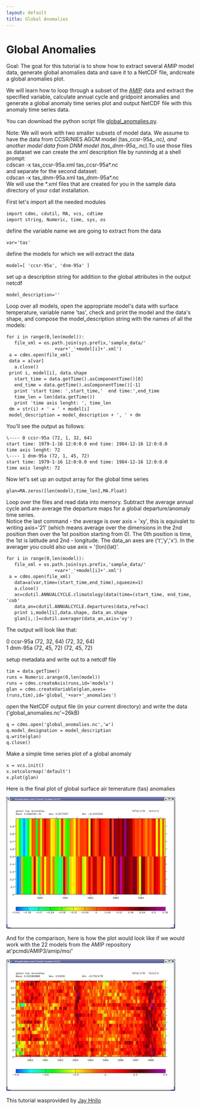 ```yaml
---
layout: default
title: Global Anomalies
---
```

#  Global Anomalies

Goal:  The goal for this tutorial is to show how to extract several AMIP model data, generate global anomalies data and save it to a NetCDF file, andcreate a global anomalies plot. 

We will learn how to loop through a subset of the 
[AMIP](http://helene.llnl.gov/projects/amip/index.php) data and extract the specified
variable, calculate annual cycle and gridpoint anomalies and generate a global
anomaly time series plot and output NetCDF file with this anomaly time series
data.

You can download the python script file [global_anomalies.py](media/images/python/global_anomalies_new.py).

Note:  We will work with two smaller subsets of model data. We assume
to have the data from CCSR/NIES AGCM model (tas_ccsr-95a_*.nc), and another
model data from DNM model (tas_dnm-95a_*.nc).To use those files as dataset we
can create the xml description file by runnindg at a shell prompt:  
 cdscan -x tas_ccsr-95a.xml  tas_ccsr-95a*.nc    
and separate for the second dataset:  
 cdscan -x tas_dnm-95a.xml tas_dnm-95a*.nc    
We will use the *.xml files that are created for you in the sample data
directory of your cdat installation. 
  
First let's import all the needed modules
    
    import cdms, cdutil, MA, vcs, cdtime  
    import string, Numeric, time, sys, os

define the variable name we are going to extract from the data
    
    var='tas' 

define the models for which we will extract the data
    
    model=[ 'ccsr-95a', 'dnm-95a' ]

set up a description string for addition to the global attributes in the
output netcdf
    
    model_description=''

Loop over all models, open the appropriate model's data with surface
temperature, variable name 'tas', check and print the model and the data's
shape, and compose the model_description string with the names of all the
models:
    
    for i in range(0,len(model)):  
       file_xml = os.path.join(sys.prefix,'sample_data/'  
                      +var+'_'+model[i]+'.xml')  
     a = cdms.open(file_xml)  
     data = a[var]  
       a.close()  
     print i, model[i], data.shape  
       start_time = data.getTime().asComponentTime()[0]  
       end_time = data.getTime().asComponentTime()[-1]  
       print 'start time: ',start_time,'  end time:',end_time  
       time_len = len(data.getTime())  
       print 'time axis lenght: ', time_len   
     dm = str(i) + ' = ' + model[i]  
     model_description = model_description + ', ' + dm

You'll see the output as follows:  

    \---- 0 ccsr-95a (72, 1, 32, 64)  
    start time: 1979-1-16 12:0:0.0 end time: 1984-12-16 12:0:0.0  
    time axis lenght: 72  
    \---- 1 dnm-95a (72, 1, 45, 72)  
    start time: 1979-1-16 12:0:0.0 end time: 1984-12-16 12:0:0.0  
    time axis lenght: 72  

Now let's set up an output array for the global time series
    
    glan=MA.zeros([len(model),time_len],MA.Float) 

Loop over the files and read data into memory. Subtract the average annual
cycle and are-average the departure maps for a global departure/anomaly time
series.  
 Notice the last command - the average is over axis = 'xy', this is
equivalet to writing axis='21' (which means average over the dimensions in
the 2nd position then over the 1st position starting from 0). The 0th position
is time, the 1st is latitude and 2nd - longitude. The data_an axes are
('t','y','x'). In the averager you could also use axis = '(lon)(lat)'.  
    
    for i in range(0,len(model)):  
       file_xml = os.path.join(sys.prefix,'sample_data/'  
                      +var+'_'+model[i]+'.xml')  
     a = cdms.open(file_xml)   
       data=a(var,time=(start_time,end_time),squeeze=1)  
       a.close()  
       ac=cdutil.ANNUALCYCLE.climatology(data(time=(start_time, end_time, 'cob'  
       data_an=cdutil.ANNUALCYCLE.departures(data,ref=ac)  
       print i,model[i],data.shape, data_an.shape  
       glan[i,:]=cdutil.averager(data_an,axis='xy')

The output will look like that:  
  
0 ccsr-95a (72, 32, 64) (72, 32, 64)  
1 dnm-95a (72, 45, 72) (72, 45, 72)  

setup metadata and write out to a netcdf file
    
    tim = data.getTime()  
    runs = Numeric.arange(0,len(model))  
    runs = cdms.createAxis(runs,id='models')  
    glan = cdms.createVariable(glan,axes=(runs,tim),id='global_'+var+'_anomalies') 

open the NetCDF output file (in your current directory) and write the data
('global_anomalies.nc'~26kB)
    
    q = cdms.open('global_anomalies.nc','w')  
    q.model_designation = model_description  
    q.write(glan)  
    q.close()   

Make a simple time series plot of a global anomaly

    x = vcs.init()  
    x.setcolormap('default')  
    x.plot(glan)

Here is the final plot of global surface air temerature (tas) anomalies  

![global_anom_smaple.jpg](media/images/global_anom_smaple.jpg)  

And for the comparison, here is how the plot would look like if we would work
with the 22 models from the AMIP repository at'pcmdi/AMIP3/amip/mo/'  

![global_tas_anomalies.jpg](media/images/global_tas_anomalies.jpg)  
  
This tutorial wasprovided by [Jay Hnilo](hnilo1@llnl.gov)
